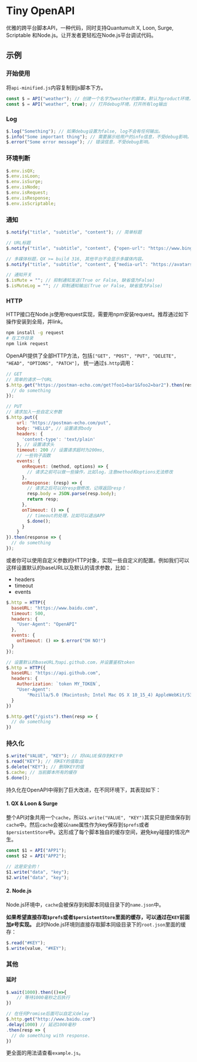 # Tiny OpenAPI

优雅的跨平台脚本API，一种代码，同时支持Quantumult X, Loon, Surge, Scriptable 和Node.js。让开发者更轻松在Node.js平台调试代码。

## 示例

### 开始使用

将`api-minified.js`内容复制到js脚本下方。

```javascript
const $ = API("weather"); // 创建一个名字为weather的脚本。默认为product环境，抑制所有log输出，保持error信息。。
const $ = API("weather", true); // 打开debug环境，打开所有log输出
```

### Log

```javascript
$.log("Something"); // 如果debug设置为false, log不会有任何输出。
$.info("Some important thing"); // 需要展示给用户的info信息，不受debug影响。
$.error("Some error message"); // 错误信息，不受debug影响。
```

### 环境判断

```javascript
$.env.isQX;
$.env.isLoon;
$.env.isSurge;
$.env.isNode;
$.env.isRequest;
$.env.isResponse;
$.env.isScriptable;
```

### 通知

```javascript
$.notify("title", "subtitle", "content"); // 简单标题

// URL标题
$.notify("title", "subtitle", "content", {"open-url": "https://www.bing.com"});

// 多媒体标题，QX >= build 316, 其他平台不会显示多媒体内容。
$.notify("title", "subtitle", "content", {"media-url": "https://avatars.githubusercontent.com/u/88471740"});

// 通知开关
$.isMute = ""; // 抑制通知发送(True or False, 缺省值为False)
$.isMuteLog = ""; // 抑制通知输出(True or False, 缺省值为False)
```

### HTTP

HTTP接口在Node.js使用request实现，需要用npm安装request。推荐通过如下操作安装到全局，并link。

```bash
npm install -g request
# 在工作目录
npm link request
```

OpenAPI提供了全部HTTP方法，包括`["GET", "POST", "PUT", "DELETE", "HEAD", "OPTIONS", "PATCH"]`，
统一通过`$.http`调用：

```javascript
// GET
// 简单的请求一个URL
$.http.get("https://postman-echo.com/get?foo1=bar1&foo2=bar2").then(resp => {
  // do something
});

// PUT
// 请求加入一些自定义参数
$.http.put({
    url: "https://postman-echo.com/put",
    body: "HELLO", // 设置请求body
    headers: {
      'content-type': 'text/plain'
    }, // 设置请求头
    timeout: 200 // 设置请求超时为200ms,
    // 一些钩子函数
    events: {
      onRequest: (method, options) => {
        // 请求之前可以做一些操作，比如log，注意method和options无法修改
      },
      onResponse: (resp) => {
        // 请求之后可以对resp做修改，记得返回resp！
        resp.body = JSON.parse(resp.body);
        return resp;
      },
      onTimeout: () => {
        // timeout的处理，比如可以退出APP
        $.done();
      }
    }
}).then(response => {
  // do something
});
```

或者你可以使用自定义参数的HTTP对象，实现一些自定义的配置。例如我们可以这样设置默认的baseURL以及默认的请求参数，比如：

- headers
- timeout
- events



```javascript
$.http = HTTP({
  baseURL: "https://www.baidu.com",
  timeout: 500,
  headers: {
    "User-Agent": "OpenAPI"
  },
  events: {
    onTimeout: () => $.error("OH NO!")
  }
});
```


```javascript
// 设置默认的baseURL为api.github.com，并设置鉴权token
$.http = HTTP({
  baseURL: "https://api.github.com", 
  headers: {
    Authorization: `token MY_TOKEN`,
    "User-Agent":
        "Mozilla/5.0 (Macintosh; Intel Mac OS X 10_15_4) AppleWebKit/537.36 (KHTML, like Gecko) Chrome/81.0.4044.141 Safari/537.36"
  }
})

$.http.get("/gists").then(resp => {
  // do something
})
```

### 持久化

```javascript
$.write("VALUE", "KEY"); // 将VALUE保存到KEY中
$.read("KEY"); // 将KEY的值取出
$.delete("KEY"); // 删除KEY的值
$.cache; // 当前脚本所有的缓存
$.done();
```

持久化在OpenAPI中得到了巨大改进，在不同环境下，其表现如下：

#### 1. QX & Loon & Surge

整个API对象共用一个`cache`，所以`$.write("VALUE", "KEY")`其实只是把值保存到`cache`中。然后`cache`会被以`name`属性作为key保存到`$prefs`或者`$persistentStore`中。这形成了每个脚本独自的缓存空间，避免key碰撞的情况产生。

```javascript
const $1 = API("APP1");
const $2 = API("APP2");

// 这是安全的！
$1.write("data", "key");
$2.write("data", "key");
```

#### 2. Node.js

Node.js环境中，`cache`会被保存到和脚本同级目录下的`name.json`中。

**如果希望直接存取`$prefs`或者`$persistentStore`里面的缓存，可以通过在`KEY`前面加`#`号实现。** 此时Node.js环境则直接存取脚本同级目录下的`root.json`里面的缓存：


```javascript
$.read("#KEY");
$.write(value, "#KEY");
```

### 其他

#### 延时

```javascript
$.wait(1000).then(()=>{
    // 等待1000毫秒之后执行
})

// 在任何Promise后面可以自定义delay
$.http.get("http://www.baidu.com")
.delay(1000) // 延迟1000毫秒
.then(resp => {
  // do something with response.
})
```

更全面的用法请查看`example.js`。
